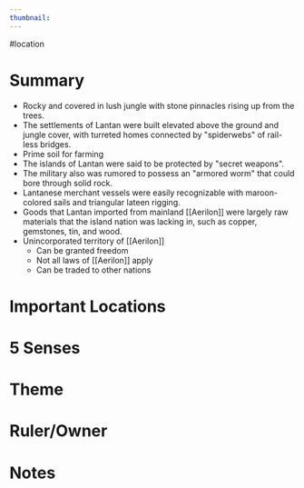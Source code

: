 ```yaml
---
thumbnail:
---
```

#location

# Summary
- Rocky and covered in lush jungle with stone pinnacles rising up from the trees.
- The settlements of Lantan were built elevated above the ground and jungle cover, with turreted homes connected by "spiderwebs" of rail-less bridges.
- Prime soil for farming
- The islands of Lantan were said to be protected by "secret weapons".
- The military also was rumored to possess an "armored worm" that could bore through solid rock.
- Lantanese merchant vessels were easily recognizable with maroon-colored sails and triangular lateen rigging.
- Goods that Lantan imported from mainland [[Aerilon]] were largely raw materials that the island nation was lacking in, such as copper, gemstones, tin, and wood.
- Unincorporated territory of [[Aerilon]]
	- Can be granted freedom
	- Not all laws of [[Aerilon]] apply
	- Can be traded to other nations

# Important Locations
# 5 Senses
# Theme
# Ruler/Owner
# Notes
